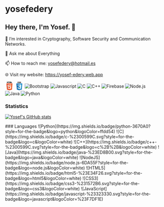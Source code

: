 # yosefedery
<h2> Hey there, I'm Yosef. 👋</h2>

👀 I’m interested in Cryptography, Software Security and Communication Networks.

💬 Ask me about Everything

📫 How to reach me: yosefedery@hotmail.es

🌐 Visit my website: https://yosef-edery.web.app

<p align='center'>
<!--     Technology --> 
</p>
<p align='left'>
    <img align="center" alt="HTML" width="28px" src="https://raw.githubusercontent.com/github/explore/80688e429a7d4ef2fca1e82350fe8e3517d3494d/topics/html/html.png" />
    <img align="center" alt="CSS" width="28px" src="https://raw.githubusercontent.com/github/explore/80688e429a7d4ef2fca1e82350fe8e3517d3494d/topics/css/css.png" />
                                    <img align="center" alt="Bootstrap" width="28px" src="https://upload.wikimedia.org/wikipedia/commons/b/b2/Bootstrap_logo.svg"/>
    <img align="center" alt="Javascript" width="28px" src="https://raw.githubusercontent.com/jmnote/z-icons/master/svg/javascript.svg" />
    <img align="center" alt="C" width="28px" src="https://raw.githubusercontent.com/jmnote/z-icons/master/svg/c.svg" />
    <img align="center" alt="C++" width="28px" src="https://raw.githubusercontent.com/jmnote/z-icons/master/svg/cpp.svg"/>
    <img align="center" alt="Firebase" width="28px" src="https://www.vectorlogo.zone/logos/firebase/firebase-icon.svg"/>
    <img align="center" alt="Node.js" width="28px" src="https://upload.wikimedia.org/wikipedia/commons/d/d9/Node.js_logo.svg"/>
    <img align="center" alt="Java" width="28px" src="https://raw.githubusercontent.com/jmnote/z-icons/master/svg/java.svg"/>
        <img align="center" alt="Python" width="28px" src="https://raw.githubusercontent.com/jmnote/z-icons/master/svg/python.svg"/>

### Statistics
[![Yosef's GitHub stats](https://github-readme-stats.vercel.app/api?username=yosefede06&theme=dark)](https://github.com/yosefede06/github-readme-stats)  
<!-- ![Top Langs](https://github-readme-stats.vercel.app/api/top-langs/?username=yosefede06&theme=dark&show_icons=true&langs_count=10&card_width=450) --!>

### Languages
![Python](https://img.shields.io/badge/python-3670A0?style=for-the-badge&logo=python&logoColor=ffdd54)
![C](https://img.shields.io/badge/c-%2300599C.svg?style=for-the-badge&logo=c&logoColor=white)
![C++](https://img.shields.io/badge/c++-%2300599C.svg?style=for-the-badge&logo=c%2B%2B&logoColor=white)
![Java](https://img.shields.io/badge/java-%23ED8B00.svg?style=for-the-badge&logo=java&logoColor=white)
![NodeJS](https://img.shields.io/badge/node.js-6DA55F?style=for-the-badge&logo=node.js&logoColor=white)
![HTML5](https://img.shields.io/badge/html5-%23E34F26.svg?style=for-the-badge&logo=html5&logoColor=white)
![CSS3](https://img.shields.io/badge/css3-%231572B6.svg?style=for-the-badge&logo=css3&logoColor=white)
![JavaScript](https://img.shields.io/badge/javascript-%23323330.svg?style=for-the-badge&logo=javascript&logoColor=%23F7DF1E)




<!-- ### Qualifications

![edX](https://img.shields.io/badge/edX-%2302262B.svg?style=for-the-badge&logo=edX&logoColor=white)
![Udemy](https://img.shields.io/badge/Udemy-A435F0?style=for-the-badge&logo=Udemy&logoColor=white) --!>
